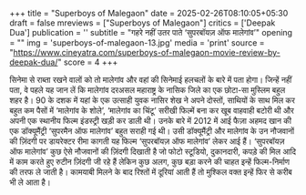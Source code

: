+++
title = "Superboys of Malegaon"
date = 2025-02-26T08:10:05+05:30
draft = false
mreviews = ["Superboys of Malegaon"]
critics = ['Deepak Dua']
publication = ''
subtitle = "गहरे नहीं उतर पाते ‘सुपरबॉयज़ ऑफ मालेगांव’"
opening = ""
img = 'superboys-of-malegaon-13.jpg'
media = 'print'
source = "https://www.cineyatra.com/superboys-of-malegaon-movie-review-by-deepak-dua/"
score = 4
+++

सिनेमा से राब्ता रखने वालों को तो मालेगांव और वहां की सिनेमाई हलचलों के बारे में पता होगा। जिन्हें नहीं पता, वे पहले यह जान लें कि मालेगांव दरअसल महाराष्ट्र के नासिक जिले का एक छोटा-सा मुस्लिम बहुल शहर है। 90 के दशक में यहां के एक उत्साही युवक नासिर शेख ने अपने दोस्तों, साथियों के साथ मिल कर बहुत कम पैसों में ‘मालेगांव के शोले’, ‘मालेगांव का चिंटू’ सरीखी फिल्में बना कर खूब वाहवाही बटोरी थी और अपनी एक स्थानीय फिल्म इंडस्ट्री खड़ी कर डाली थी। उनके बारे में 2012 में आई फैज़ा अहमद खान की एक डॉक्यूमैंट्री ‘सुपरमैन ऑफ मालेगांव’ बहुत सराही गई थी। उसी डॉक्यूमैंट्री और मालेगांव के उन नौजवानों की ज़िंदगी पर डायरेक्टर रीमा कागती यह फिल्म ‘सुपरबॉयज़ ऑफ मालेगांव’ लेकर आई हैं। ‘सुपरबॉयज़ ऑफ मालेगांव’ कुछ ऐसे नौजवानों की ज़िंदगी दिखाती है जो फोटो स्टूडियो, दुकानदारी, कपड़े की मिल आदि में काम करते हुए रुटीन ज़िंदगी जी रहे हैं लेकिन कुछ अलग, कुछ बड़ा करने की चाहत इन्हें फिल्म-निर्माण की तरफ ले जाती है। कामयाबी मिलने के बाद रिश्तों में दूरियां आती हैं तो मुश्किल वक्त इन्हें फिर से करीब भी ले आता है।
